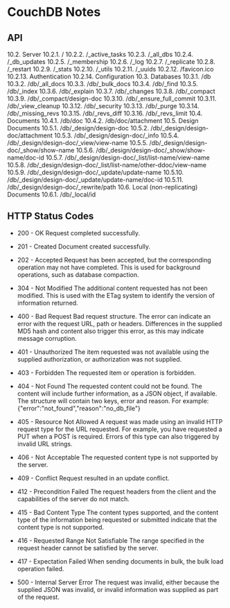 # CouchDB Notes

## API
10.2. Server
10.2.1. /
10.2.2. /_active_tasks
10.2.3. /_all_dbs
10.2.4. /_db_updates
10.2.5. /_membership
10.2.6. /_log
10.2.7. /_replicate
10.2.8. /_restart
10.2.9. /_stats
10.2.10. /_utils
10.2.11. /_uuids
10.2.12. /favicon.ico
10.2.13. Authentication
10.2.14. Configuration
10.3. Databases
10.3.1. /db
10.3.2. /db/_all_docs
10.3.3. /db/_bulk_docs
10.3.4. /db/_find
10.3.5. /db/_index
10.3.6. /db/_explain
10.3.7. /db/_changes
10.3.8. /db/_compact
10.3.9. /db/_compact/design-doc
10.3.10. /db/_ensure_full_commit
10.3.11. /db/_view_cleanup
10.3.12. /db/_security
10.3.13. /db/_purge
10.3.14. /db/_missing_revs
10.3.15. /db/_revs_diff
10.3.16. /db/_revs_limit
10.4. Documents
10.4.1. /db/doc
10.4.2. /db/doc/attachment
10.5. Design Documents
10.5.1. /db/_design/design-doc
10.5.2. /db/_design/design-doc/attachment
10.5.3. /db/_design/design-doc/_info
10.5.4. /db/_design/design-doc/_view/view-name
10.5.5. /db/_design/design-doc/_show/show-name
10.5.6. /db/_design/design-doc/_show/show-name/doc-id
10.5.7. /db/_design/design-doc/_list/list-name/view-name
10.5.8. /db/_design/design-doc/_list/list-name/other-ddoc/view-name
10.5.9. /db/_design/design-doc/_update/update-name
10.5.10. /db/_design/design-doc/_update/update-name/doc-id
10.5.11. /db/_design/design-doc/_rewrite/path
10.6. Local (non-replicating) Documents
10.6.1. /db/_local/id


## HTTP Status Codes
- 200 - OK
    Request completed successfully.

- 201 - Created
    Document created successfully.

- 202 - Accepted
    Request has been accepted, but the corresponding operation may not have completed. This is used for background operations, such as database compaction.

- 304 - Not Modified
    The additional content requested has not been modified. This is used with the ETag system to identify the version of information returned.

- 400 - Bad Request
    Bad request structure. The error can indicate an error with the request URL, path or headers. Differences in the supplied MD5 hash and content also trigger this error, as this may indicate message corruption.

- 401 - Unauthorized
    The item requested was not available using the supplied authorization, or authorization was not supplied.

- 403 - Forbidden
    The requested item or operation is forbidden.

- 404 - Not Found
    The requested content could not be found. The content will include further information, as a JSON object, if available. The structure will contain two keys, error and reason. For example:
        {"error":"not_found","reason":"no_db_file"}

- 405 - Resource Not Allowed
    A request was made using an invalid HTTP request type for the URL requested. For example, you have requested a PUT when a POST is required. Errors of this type can also triggered by invalid URL strings.

- 406 - Not Acceptable
    The requested content type is not supported by the server.

- 409 - Conflict
    Request resulted in an update conflict.

- 412 - Precondition Failed
    The request headers from the client and the capabilities of the server do not match.

- 415 - Bad Content Type
    The content types supported, and the content type of the information being requested or submitted indicate that the content type is not supported.

- 416 - Requested Range Not Satisfiable
    The range specified in the request header cannot be satisfied by the server.

- 417 - Expectation Failed
    When sending documents in bulk, the bulk load operation failed.

- 500 - Internal Server Error
    The request was invalid, either because the supplied JSON was invalid, or invalid information was supplied as part of the request.